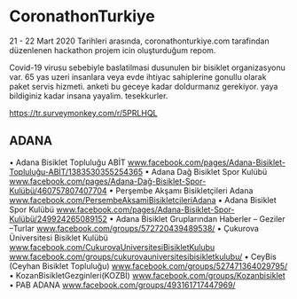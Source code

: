 # CoronathonTurkiye
21 - 22 Mart 2020 Tarihleri arasında, coronathonturkiye.com tarafindan düzenlenen hackathon projem icin oluşturduğum repom.

Covid-19 virusu sebebiyle baslatilmasi dusunulen bir bisiklet organizasyonu var. 65 yas uzeri insanlara veya evde ihtiyac sahiplerine gonullu olarak paket servis hizmeti. anketi bu geceye kadar doldurmanız gerekiyor. yaya bildiginiz kadar insana yayalim. tesekkurler.

https://tr.surveymonkey.com/r/5PRLHQL

## ADANA
• Adana Bisiklet Topluluğu ABİT
www.facebook.com/pages/Adana-Bisiklet-Topluluğu-ABİT/1383530355254365
• Adana Dağ Bisiklet Spor Kulübü
www.facebook.com/pages/Adana-Dağ-Bisiklet-Spor-Kulübü/460757807407704
• Perşembe Akşamı Bisikletçileri Adana
www.facebook.com/PersembeAksamiBisikletcileriAdana
• Adana Bisiklet Spor Kulübü
www.facebook.com/pages/Adana-Bisiklet-Spor-Kulübü/249924265089152
• Adana Bisiklet Gruplarından Haberler – Geziler –Turlar
www.facebook.com/groups/572720439489538/
• Çukurova Üniversitesi Bisiklet Kulübü 
www.facebook.com/CukurovaUniversitesiBisikletKulubu
www.facebook.com/groups/cukurovauniversitesibisikletkulubu/
• CeyBis (Ceyhan Bisiklet Topluluğu)
www.facebook.com/groups/527471364029795/
• KozanBisikletGezginleri(KOZBİ)
www.facebook.com/groups/Kozanbisiklet
• PAB ADANA
www.facebook.com/groups/493161717447969/
